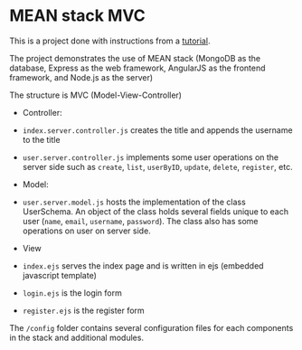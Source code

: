 # MEAN stack MVC
This is a project done with instructions from a [tutorial](https://hackhands.com/how-to-get-started-on-the-mean-stack/). 

The project demonstrates the use of MEAN stack (MongoDB as the database, Express as the web framework, AngularJS as the frontend framework, 
and Node.js as the server)

The structure is MVC (Model-View-Controller)

- Controller: 
 - `index.server.controller.js` creates the title and appends the username to the title
 - `user.server.controller.js` implements some user operations on the server side such as `create`, `list`, `userByID`, `update`, `delete`, `register`, etc.

- Model:
 - `user.server.model.js` hosts the implementation of the class UserSchema. An object of the class holds several fields unique to each user (`name`, `email`, `username`, `password`).
 The class also has some operations on user on server side.
 
- View
 - `index.ejs` serves the index page and is written in ejs (embedded javascript template)
 - `login.ejs` is the login form
 - `register.ejs` is the register form
 
 The `/config` folder contains several configuration files for each components in the stack and additional modules.
 
 
 
